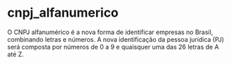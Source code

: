 # cnpj_alfanumerico
O CNPJ alfanumérico é a nova forma de identificar empresas no Brasil, combinando letras e números. A nova identificação da pessoa jurídica (PJ) será composta por números de 0 a 9 e quaisquer uma das 26 letras de A até Z.
